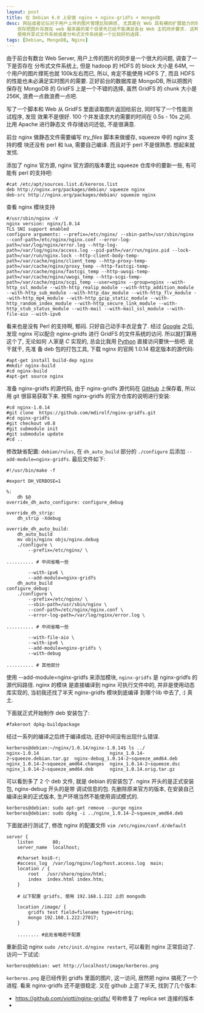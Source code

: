 ```yaml
---
layout: post
title: 在 Debian 6.0 上安装 nginx + nginx-gridfs + mongodb
desc: 网站或者论坛对于用户上传的图片管理比较麻烦, 尤其是在 Web 具有横向扩展能力的情况下.
    但存把图片存放在 web 服务器的某个目录先已经不能满足各台 Web 主机同步要求. 这种情况下
    使用共享式文件系统或者分布式文件系统是一个比较好的选择.
tags: [Debian, MongoDB, Nginx]
---
```


由于前台有数台 Web Server, 用户上传的图片的同步是一个很大的问题, 调查了一下是否存在
分布式文件系统上, 但是 hadoop 的 HDFS 的 block 大小是 64M, 一个用户的图片撑死也就
100k左右而已, 所以, 肯定不能使用 HDFS 了, 而且 HDFS 的性能也未必满足实时图片的需要.
正好前台的数据库是 MongoDB, 所以把图片保存在 MongoDB 的 GridFS 上是一个不错的选择,
虽然 GridFS 的 chunk 大小是 256K, 浪费一点救浪费一点吧.

写了一个脚本和 Web 从 GridFS 里面读取图片返回给前台, 同时写了一个性能测试程序, 发现
效果不是很好. 100 个并发请求大约需要的时间在 0.5s - 10s 之间. 比用 Apache 进行静态文
件存储访问还低, 不是很满意.

前台 nginx 做静态文件需要编写 *try_files* 脚本来做缓存, squeeze 中的 nginx 支持的模
块还没有 perl 和 lua, 需要自己编译. 而且对于 perl 不是很熟悉. 想起来就发怵.

添加了 nginx 官方源, nginx 官方源的版本要比 squeeze 仓库中的要新一些, 有可能有 perl
的支持吧:

    #cat /etc/apt/sources.list.d/kereros.list
    deb http://nginx.org/packages/debian/ squeeze nginx
    deb-src http://nginx.org/packages/debian/ squeeze nginx

查看 nginx 模块支持

    #/usr/sbin/nginx -V
    nginx version: nginx/1.0.14
    TLS SNI support enabled
    configure arguments: --prefix=/etc/nginx/ --sbin-path=/usr/sbin/nginx --conf-path=/etc/nginx/nginx.conf --error-log-path=/var/log/nginx/error.log --http-log-path=/var/log/nginx/access.log --pid-path=/var/run/nginx.pid --lock-path=/var/run/nginx.lock --http-client-body-temp-path=/var/cache/nginx/client_temp --http-proxy-temp-path=/var/cache/nginx/proxy_temp --http-fastcgi-temp-path=/var/cache/nginx/fastcgi_temp --http-uwsgi-temp-path=/var/cache/nginx/uwsgi_temp --http-scgi-temp-path=/var/cache/nginx/scgi_temp --user=nginx --group=nginx --with-http_ssl_module --with-http_realip_module --with-http_addition_module --with-http_sub_module --with-http_dav_module --with-http_flv_module --with-http_mp4_module --with-http_gzip_static_module --with-http_random_index_module --with-http_secure_link_module --with-http_stub_status_module --with-mail --with-mail_ssl_module --with-file-aio --with-ipv6

看来也是没有 Perl 的支持啊, 郁闷. 只好自己动手丰衣足食了. 经过 [Google](http://www.google.com.hk)
之后, 发现 nginx 可以配合 nginx-gridfs 进行 GridFS 的文件系统的访问. 所以就打算用这个了, 无论如何
人家是 *C* 实现的, 总会比我用 [Python](http://www.python.org) 直接访问要快一些吧. 说干就干, 先准
备 deb 包的打包工具, 下载 nginx 的官网 1.0.14 稳定版本的源代码:

    #apt-get install build-dep nginx
    #mkdir nginx-build
    #cd nginx-build
    #apt-get source nginx

准备 nginx-gridfs 的源代码, 由于 nginx-gridfs 源代码在 [GitHub](http://www.github.com) 上保存着,
所以用 git 很容易获取下来. 按照 nginx-gridfs 的官方仓库的说明进行安装:

    #cd nginx-1.0.14
    #git clone  https://github.com/mdirolf/nginx-gridfs.git
    #cd nginx-gridfs
    #git checkout v0.8
    #git submodule init
    #git submodule update
    #cd ..

修改缺省配置: `debian/rules`, 在 `dh_auto_build` 部分的 `./configure` 后添加 `--add-module=nginx-gridfs`.
最后文件如下:

    #!/usr/bin/make -f

    #export DH_VERBOSE=1

    %:
        dh $@ 
    override_dh_auto_configure: configure_debug
    
    override_dh_strip:
        dh_strip -Xdebug
    
    override_dh_auto_build:
        dh_auto_build
        mv objs/nginx objs/nginx.debug
        ./configure \
            --prefix=/etc/nginx/ \

    .......... # 中间省略一些

            --with-ipv6 \
            --add-module=nginx-gridfs
        dh_auto_build
    configure_debug:
        ./configure \
            --prefix=/etc/nginx/ \
            --sbin-path=/usr/sbin/nginx \
            --conf-path=/etc/nginx/nginx.conf \
            --error-log-path=/var/log/nginx/error.log \

    .......... # 中间省略一些

            --with-file-aio \
            --with-ipv6 \
            --add-module=nginx-gridfs \
            --with-debug

    .......... # 其他部分

使用 --add-module=nginx-gridfs 来添加模块, `nginx-gridfs` 是 nginx-gridfs 的源代码路径. nginx 的模块
是直接编译到 nginx 可执行文件中的, 并非是使用动态库实现的, 当初我还找了半天 nginx-gridfs 模块到底编译
到哪个lib 中去了, :) 真土.

下面就正式开始制作 deb 安装包了:

    #fakeroot dpkg-buildpackage

经过一系列的编译之后终于编译成功, 还好中间没有出现什么错误.

    kerberos@debian:~/nginx/1.0.14/nginx-1.0.14$ ls ../
    nginx-1.0.14                          nginx_1.0.14-2~squeeze.debian.tar.gz  nginx-debug_1.0.14-2~squeeze_amd64.deb
    nginx_1.0.14-2~squeeze_amd64.changes  nginx_1.0.14-2~squeeze.dsc
    nginx_1.0.14-2~squeeze_amd64.deb      nginx_1.0.14.orig.tar.gz

可以看到多了 2 个 deb 文件, 就是 debian 的安装包了. nginx 开头的是正式安装包, nginx-debug 开头的是带
调试信息的包. 先删除原来官方的版本, 在安装自己编译出来的正式版本, 生产环境当然不能使用调试模式的. 

    kerberos@debian: sudo apt-get remove --purge nginx
    kerberos@debian: sudo dpkg -i ../nginx_1.0.14-2~squeeze_amd64.deb

下面就进行测试了, 修改 nginx 的配置文件 `vim /etc/nginx/conf.d/default`

    server {
        listen       80;
        server_name  localhost;
    
        #charset koi8-r;
        #access_log  /var/log/nginx/log/host.access.log  main;
        location / {
            root   /usr/share/nginx/html;
            index  index.html index.htm;
        }

        # 以下配置 gridfs, 使用 192.168.1.222 上的 mongodb

        location /image/ {
            gridfs test field=filename type=string;
            mongo 192.168.1.222:27017;
        }

        ........ #此处省略若干配置

重新启动 nginx `sudo /etc/init.d/nginx restart`, 可以看到 nginx 正常启动了. 访问一下试试:

    kerberos@debian: wet http://localhost/image/kerberos.png

`kerberos.png` 是已经传到 gridfs 里面的图片, 这一访问, 居然把 nginx 搞死了一个进程. 看来
nginx-gridfs 还不是很稳定. 又在 github 上逛了半天, 找到了几个版本:

- https://github.com/viotti/nginx-gridfs/ 号称修复了 replica set 连接的版本
- 
